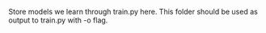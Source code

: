 Store models we learn through train.py here. This folder should be used
as output to train.py with -o flag.

